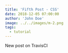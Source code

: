 ```yaml
---
title: 'Fifth Post - CSS'
date: 2018-12-05 07:00:00
author: 'John Doe'
image: ../../images/m-2.png
tags:
  - tutorial
---
```


New post on TravisCI
